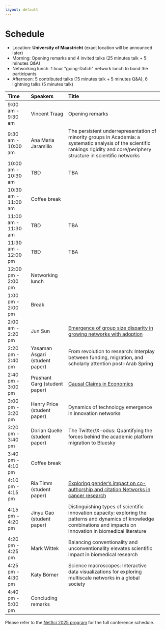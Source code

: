 ```yaml
---
layout: default
---
```


# Schedule
- Location: **University of Maastricht** (exact location will be announced later)
- Morning: Opening remarks and 4 invited talks (25 minutes talk + 5 minutes Q&A)
- Networking lunch: 1 hour "going-Dutch" network lunch to bond the participants
- Afternoon: 5 contributed talks (15 minutes talk + 5 minutes Q&A), 6 lightning talks (5 minutes talk)

| Time      | Speakers | Title |
|:----------- |:----------- |:----------- |
| 9:00 am - 9:30 am | Vincent Traag |Opening remarks|
| 9:30 am - 10:00 am   | Ana Maria Jaramillo |The persistent underrepresentation of minority groups in Academia: a systematic analysis of the scientific rankings rigidity and core/periphery structure in scientific networks|
| 10:00 am - 10:30 am  | TBD |TBA|
| 10:30 am - 11:00 am  | Coffee break ||
| 11:00 am - 11:30 am  | TBD |TBA|
| 11:30 am - 12:00 pm  | TBD |TBA|
| 12:00 pm - 2:00 pm   | Networking lunch ||
| 1:00 pm - 2:00 pm   | Break ||
| 2:00 am - 2:20 pm  | Jun Sun |[Emergence of group size disparity in growing networks with adoption](https://doi.org/10.1038/s42005-024-01799-z)|
| 2:20 pm - 2:40 pm   | Yasaman Asgari (student paper) |From revolution to research: Interplay between funding, migration, and scholarly attention post-Arab Spring|
| 2:40 pm - 3:00 pm   | Prashant Garg (student paper) |[Causal Claims in Economics](https://arxiv.org/abs/2501.06873)|
| 3:00 pm - 3:20 pm   | Henry Price (student paper) |Dynamics of technology emergence in innovation networks|
| 3:20 pm - 3:40 pm   | Dorian Quelle (student paper) |The Twitter/X-odus: Quantifying the forces behind the academic platform migration to Bluesky|
| 3:40 pm - 4:10 pm   | Coffee break ||
| 4:10 pm - 4:15 pm   | Ria Timm (student paper) |[Exploring gender’s impact on co-authorship and citation Networks in cancer research](https://github.com/netscisci/netscisci.github.io/blob/main/assets/papers/NetSciSci2025_paper_8.pdf)|
| 4:15 pm - 4:20 pm   | Jinyu Gao (student paper) |Distinguishing types of scientific innovation capacity: exploring the patterns and dynamics of knowledge combinations and impacts on innovation in biomedical literature| 
| 4:20 pm - 4:25 pm   | Mark Wittek |Balancing conventionality and unconventionality elevates scientific impact in biomedical research| 
| 4:25 pm - 4:30 pm   | Katy Börner |Science macroscopes: Interactive data visualizations for exploring multiscale networks in a global society| 
| 4:40 pm - 5:00 pm   | Concluding remarks ||

Please refer to the [NetSci 2025 program](https://netsci2025.github.io/) for the full conference schedule. 


